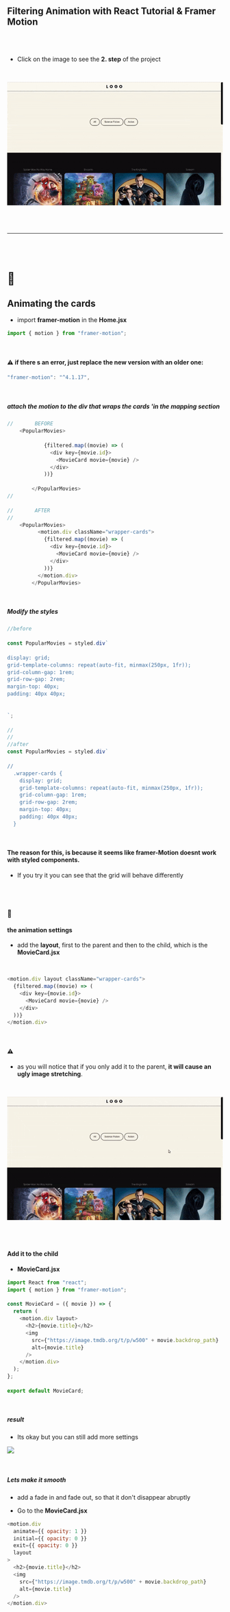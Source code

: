 ## Filtering Animation with React Tutorial & Framer Motion

<br>
<br>

- Click on the image to see the **2. step** of the project

<br>

[<img src="./src/img/filterin-success.gif"/>](https://github.com/nadiamariduena/movie-animated-filtering-react/tree/2-button-state-filtering-api-genres)

<br>
<br>

---

<br>
<br>

# 🍍

## Animating the cards

- import **framer-motion** in the **Home.jsx**

```javascript
import { motion } from "framer-motion";
```

<br>

#### ⚠️ if there s an error, just replace the new version with an older one:

```javascript
"framer-motion": "^4.1.17",
```

<br>

##### attach the motion to the div that wraps the cards 'in the mapping section

```javascript
//       BEFORE
    <PopularMovies>

            {filtered.map((movie) => (
              <div key={movie.id}>
                <MovieCard movie={movie} />
              </div>
            ))}

        </PopularMovies>
//

//       AFTER
//
    <PopularMovies>
          <motion.div className="wrapper-cards">
            {filtered.map((movie) => (
              <div key={movie.id}>
                <MovieCard movie={movie} />
              </div>
            ))}
          </motion.div>
        </PopularMovies>
```

<br>

##### Modify the styles

```javascript
//before

const PopularMovies = styled.div`

display: grid;
grid-template-columns: repeat(auto-fit, minmax(250px, 1fr));
grid-column-gap: 1rem;
grid-row-gap: 2rem;
margin-top: 40px;
padding: 40px 40px;


`;

//
//
//after
const PopularMovies = styled.div`

//
  .wrapper-cards {
    display: grid;
    grid-template-columns: repeat(auto-fit, minmax(250px, 1fr));
    grid-column-gap: 1rem;
    grid-row-gap: 2rem;
    margin-top: 40px;
    padding: 40px 40px;
  }

```

<br>

#### The reason for this, is because it seems like framer-Motion doesnt work with styled components.

- If you try it you can see that the grid will behave differently

<br>
<br>

### 🌈

#### the animation settings

- add the **layout**, first to the parent and then to the child, which is the **MovieCard.jsx**

<br>

```javascript
<motion.div layout className="wrapper-cards">
  {filtered.map((movie) => (
    <div key={movie.id}>
      <MovieCard movie={movie} />
    </div>
  ))}
</motion.div>
```

<br>

#### ⚠️

- as you will notice that if you only add it to the parent, **it will cause an ugly image stretching**.

<br>

[<img src="./src/img/framer-ugly-stretching.gif"/>]()

<br>

<br>

#### Add it to the child

- **MovieCard.jsx**

```javascript
import React from "react";
import { motion } from "framer-motion";

const MovieCard = ({ movie }) => {
  return (
    <motion.div layout>
      <h2>{movie.title}</h2>
      <img
        src={"https://image.tmdb.org/t/p/w500" + movie.backdrop_path}
        alt={movie.title}
      />
    </motion.div>
  );
};

export default MovieCard;
```

<br>

##### result

- Its okay but you can still add more settings

[<img src="./src/img/fframer-ugly-2.gif"/>]()

<br>

##### Lets make it smooth

- add a fade in and fade out, so that it don't disappear abruptly

- Go to the **MovieCard.jsx**

```javascript
<motion.div
  animate={{ opacity: 1 }}
  initial={{ opacity: 0 }}
  exit={{ opacity: 0 }}
  layout
>
  <h2>{movie.title}</h2>
  <img
    src={"https://image.tmdb.org/t/p/w500" + movie.backdrop_path}
    alt={movie.title}
  />
</motion.div>
```
